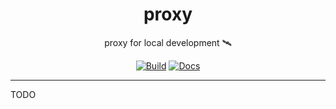 <h1 align="center">proxy</h1>

<div align="center">

proxy for local development 🛰️

[![Build](https://github.com/radio-aktywne/proxy/actions/workflows/build.yaml/badge.svg)](https://github.com/radio-aktywne/proxy/actions/workflows/build.yaml)
[![Docs](https://github.com/radio-aktywne/proxy/actions/workflows/docs.yaml/badge.svg)](https://github.com/radio-aktywne/proxy/actions/workflows/docs.yaml)

</div>

---

TODO
